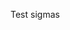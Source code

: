 Test sigmas 

<div id="sigma-container"></div>
<script async="async" src="https://raw.githubusercontent.com/Celyagd/celyagd.github.io/master/_posts/sigma.js"></script>
<script async="async" src="https://raw.githubusercontent.com/Celyagd/celyagd.github.io/master/_posts/sigma.parsers.gexf.min.js"></script>
<script async="async">
  sigma.parsers.gexf(
    'https://raw.githubusercontent.com/Celyagd/celyagd.github.io/master/_posts/carto_5_3.gexf',
    { // Here is the ID of the DOM element that
      // will contain the graph:
      container: 'sigma-container'
    },
    function(s) {
      // This function will be executed when the
      // graph is displayed, with "s" the related
      // sigma instance.
    }
  );
</script>